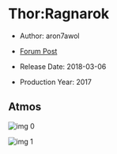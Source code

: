 # Thor:Ragnarok

* Author: aron7awol

* [Forum Post](https://www.avsforum.com/threads/bass-eq-for-filtered-movies.2995212/post-56759162)

* Release Date: 2018-03-06
* Production Year: 2017

## Atmos

![img 0](https://i.imgur.com/n5pCpW9.jpg)

![img 1](https://i.imgur.com/UczvnrH.jpg)


